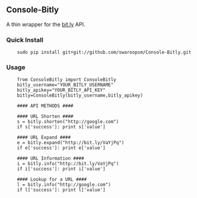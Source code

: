 ## Console-Bitly
A thin wrapper for the [bit.ly](http://bit.ly/) API.
		
### Quick Install
		sudo pip install git+git://github.com/swaroopsm/Console-Bitly.git
		
### Usage
		from ConsoleBitly import ConsoleBitly
		bitly_username="YOUR_BITLY_USERNAME"
		bitly_apikey="YOUR_BITLY_API_KEY"
		bitly=ConsoleBitly(bitly_username,bitly_apikey)
		
		#### API METHODS ####
		
		#### URL Shorten ####
		s = bitly.shorten("http://google.com")
		if s['success']: print s['value']
		
		#### URL Expand ####
		e = bitly.expand("http://bit.ly/VaYjPq")
		if e['success']: print e['value']
		
		#### URL Information ####
		i = bitly.info("http://bit.ly/VaYjPq")
		if i['success']: print i['value']
		
		#### Lookup for a URL ####
		l = bitly.info("http://google.com")
		if l['success']: print l['value']
